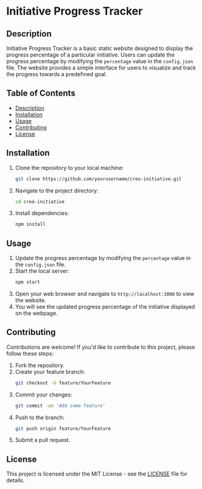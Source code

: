 # Initiative Progress Tracker

## Description
Initiative Progress Tracker is a basic static website designed to display the progress percentage of a particular initiative. Users can update the progress percentage by modifying the `percentage` value in the `config.json` file. The website provides a simple interface for users to visualize and track the progress towards a predefined goal.

## Table of Contents
- [Description](#description)
- [Installation](#installation)
- [Usage](#usage)
- [Contributing](#contributing)
- [License](#license)


## Installation
1. Clone the repository to your local machine:
    ```bash
    git clone https://github.com/yourusername/creo-initiative.git
    ```
2. Navigate to the project directory:
    ```bash
    cd creo-initiative
    ```
3. Install dependencies:
    ```bash
    npm install
    ```

## Usage
1. Update the progress percentage by modifying the `percentage` value in the `config.json` file.
2. Start the local server:
    ```bash
    npm start
    ```
3. Open your web browser and navigate to `http://localhost:3000` to view the website.
4. You will see the updated progress percentage of the initiative displayed on the webpage.

## Contributing
Contributions are welcome! If you'd like to contribute to this project, please follow these steps:
1. Fork the repository.
2. Create your feature branch:
    ```bash
    git checkout -b feature/YourFeature
    ```
3. Commit your changes:
    ```bash
    git commit -am 'Add some feature'
    ```
4. Push to the branch:
    ```bash
    git push origin feature/YourFeature
    ```
5. Submit a pull request.

## License
This project is licensed under the MIT License - see the [LICENSE](LICENSE) file for details.